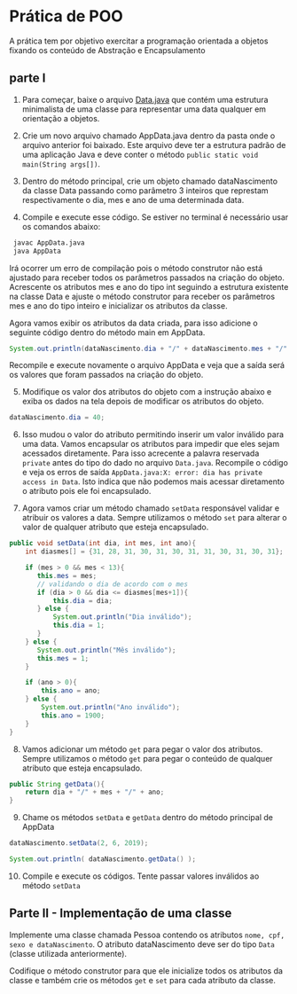 # Prática de POO
A prática tem por objetivo exercitar a programação orientada a objetos fixando os conteúdo de Abstração e Encapsulamento

## parte I
1. Para começar, baixe o arquivo [Data.java](http://gpu.rocks/playground) que contém uma estrutura minimalista de uma classe para representar uma data qualquer em orientação a objetos.

2. Crie um novo arquivo chamado AppData.java dentro da pasta onde o arquivo anterior foi baixado. Este arquivo deve ter a estrutura padrão de uma aplicação Java e deve conter o método `public static void main(String args[])`.

3. Dentro do método principal, crie um objeto chamado dataNascimento da classe Data passando como parâmetro 3 inteiros que represtam respectivamente o dia, mes e ano de uma determinada data.

4. Compile e execute esse código. Se estiver no terminal é necessário usar os comandos abaixo:

```bash
 javac AppData.java
 java AppData
```

Irá ocorrer um erro de compilação pois o método construtor não está ajustado para receber todos os parâmetros passados na criação do objeto. Acrescente os atributos mes e ano do tipo int seguindo a estrutura existente na classe Data e ajuste o método construtor para receber os parâmetros mes e ano do tipo inteiro e inicializar os atributos da classe.


Agora vamos exibir os atributos da data criada, para isso adicione o seguinte código dentro do método main em AppData.
```java
System.out.println(dataNascimento.dia + "/" + dataNascimento.mes + "/" + dataNascimento.ano);
```

Recompile e execute novamente o arquivo AppData e veja que a saída será os valores que foram passados na criação do objeto. 

5. Modifique os valor dos atributos do objeto com a instrução abaixo e exiba os dados na tela depois de modificar os atributos do objeto.
```java
dataNascimento.dia = 40;
```
6. Isso mudou o valor do atributo permitindo inserir um valor inválido para uma data. Vamos encapsular os atributos para impedir que eles sejam acessados diretamente. Para isso acrecente a palavra reservada `private` antes do tipo do dado no arquivo `Data.java`. Recompile o código e veja os erros de saída `AppData.java:X: error: dia has private access in Data`. Isto indica que não podemos mais acessar diretamento o atributo pois ele foi encapsulado.

7. Agora vamos criar um método chamado `setData` responsável validar e  atribuir os valores a data. Sempre utilizamos o método `set` para alterar o valor de qualquer atributo que esteja encapsulado.
```java
public void setData(int dia, int mes, int ano){
    int diasmes[] = {31, 28, 31, 30, 31, 30, 31, 31, 30, 31, 30, 31};

    if (mes > 0 && mes < 13){
       this.mes = mes;
       // validando o dia de acordo com o mes
       if (dia > 0 && dia <= diasmes[mes+1]){
           this.dia = dia;
       } else {
           System.out.println("Dia inválido");
           this.dia = 1;
       } 
    } else {
       System.out.println("Mês inválido");
       this.mes = 1;
    }

    if (ano > 0){
        this.ano = ano;
    } else {
        System.out.println("Ano inválido");
        this.ano = 1900;
    }
}
```

8. Vamos adicionar um método `get` para pegar o valor dos atributos. Sempre utilizamos o método `get` para pegar o conteúdo de qualquer atributo que esteja encapsulado.
```java
public String getData(){
	return dia + "/" + mes + "/" + ano;
}
```

9. Chame os métodos `setData` e `getData` dentro do método principal de AppData
```java
dataNascimento.setData(2, 6, 2019);

System.out.println( dataNascimento.getData() );

```

10. Compile e execute os códigos. Tente passar valores inválidos ao método `setData`


## Parte II - Implementação de uma classe
Implemente uma classe chamada Pessoa contendo os atributos `nome, cpf, sexo e dataNascimento`. O atributo dataNascimento deve ser do tipo `Data` (classe utilizada anteriormente).

Codifique o método construtor para que ele inicialize todos os atributos da classe e também crie os métodos `get` e `set` para cada atributo da classe. 

 
